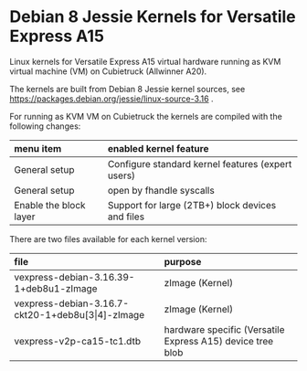 # Debian 8 Jessie Kernels for Versatile Express A15
Linux kernels for Versatile Express A15 virtual hardware running as KVM virtual machine (VM) on Cubietruck (Allwinner A20).

The kernels are built from Debian 8 Jessie kernel sources, see https://packages.debian.org/jessie/linux-source-3.16 .

For running as KVM VM on Cubietruck the kernels are compiled with the following changes:

| menu item              | enabled kernel feature                            |
| :--------------------- | :------------------------------------------------ |
| General setup          | Configure standard kernel features (expert users) |
| General setup          | open by fhandle syscalls                          |
| Enable the block layer | Support for large (2TB+) block devices and files  |

There are two files available for each kernel version:

| file                                             | purpose                                                    |
| :----------------------------------------------- | :--------------------------------------------------------- |
| vexpress-debian-3.16.39-1+deb8u1-zImage          | zImage (Kernel)                                            |
| vexpress-debian-3.16.7-ckt20-1+deb8u[3&#124;4]-zImage | zImage (Kernel)                                            |
| vexpress-v2p-ca15-tc1.dtb                        | hardware specific (Versatile Express A15) device tree blob |
